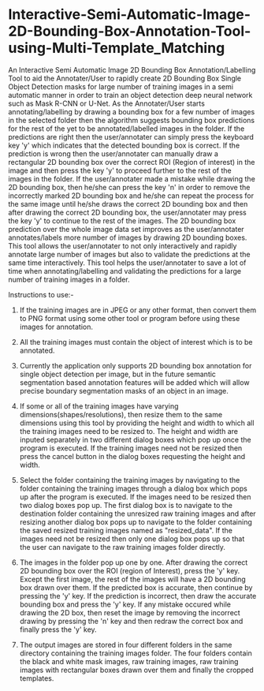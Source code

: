# Interactive-Semi-Automatic-Image-2D-Bounding-Box-Annotation-Tool-using-Multi-Template_Matching
 An Interactive Semi Automatic Image 2D Bounding Box Annotation/Labelling Tool to aid the Annotater/User to rapidly create 2D Bounding Box Single Object Detection masks for large number of training images in a semi automatic manner in order to train an object detection deep neural network such as Mask R-CNN or U-Net. As the Annotater/User starts annotating/labelling by drawing a bounding box for a few number of images in the selected folder then the algorithm suggests bounding box predictions for the rest of the yet to be annotated/labelled images in the folder. If the predictions are right then the user/annotater can simply press the keyboard key 'y' which indicates that the detected bounding box is correct. If the prediction is wrong then the user/annotater can manually draw a rectangular 2D bounding box over the correct ROI (Region of interest) in the image and then press the key 'y' to proceed further to the rest of the images in the folder. If the user/annotater made a mistake while drawing the 2D bounding box, then he/she can press the key 'n' in order to remove the incorrectly marked 2D bounding box and he/she can repeat the process for the same image until he/she draws the correct 2D bounding box and then after drawing the correct 2D bounding box, the user/annotater may press the key 'y' to continue to the rest of the images. The 2D bounding box prediction over the whole image data set improves as the user/annotater annotates/labels more number of images by drawing 2D bounding boxes. This tool allows the user/annotater to not only interactively and rapidly annotate large number of images but also to validate the predictions at the same time interactively. This tool helps the user/annotater to save a lot of time when annotating/labelling and validating the predictions for a large number of training images in a folder.  
 
 
 Instructions to use:-  
 
 1. If the training images are in JPEG or any other format, then convert them to PNG format using some other tool or program before using these images for annotation.  
 
 2. All the training images must contain the object of interest which is to be annotated.  
 
 3. Currently the application only supports 2D bounding box annotation for single object detection per image, but in the future semantic segmentation based annotation features will be added which will allow precise boundary segmentation masks of an object in an image.   
 
 4. If some or all of the training images have varying dimensions(shapes/resolutions), then resize them to the same dimensions using this tool by providing the height and width to which all the training images need to be resized to. The height and width are inputed separately in two different dialog boxes which pop up once the program is executed. If the training images need not be resized then press the cancel button in the dialog boxes requesting the height and width.
 
 5. Select the folder containing the training images by navigating to the folder containing the training images through a dialog box which pops up after the program is executed. If the images need to be resized then two dialog boxes pop up. The first dialog box is to navigate to the destination folder containing the unresized raw training images and after resizing another dialog box pops up to navigate to the folder containing the saved resized training images named as "resized_data". If the images need not be resized then only one dialog box pops up so that the user can navigate to the raw training images folder directly.  
 
 6. The images in the folder pop up one by one. After drawing the correct 2D bounding box over the ROI (region of Interest), press the 'y' key. Except the first image, the rest of the images will have a 2D bounding box drawn over them. If the predicted box is accurate, then continue by pressing the 'y' key. If the prediction is incorrect, then draw the accurate bounding box and press the 'y' key. If any mistake occured while drawing the 2D box, then reset the image by removing the incorrect drawing by pressing the 'n' key and then redraw the correct box and finally press the 'y' key.  
 
 7. The output images are stored in four different folders in the same directory containing the training images folder. The four folders contain the black and white mask images, raw training images, raw training images with rectangular boxes drawn over them and finally the cropped templates.
